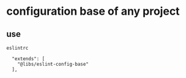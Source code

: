 # configuration base of any project

## use
`eslintrc`
```
  "extends": [
    "@libs/eslint-config-base"
  ],
```